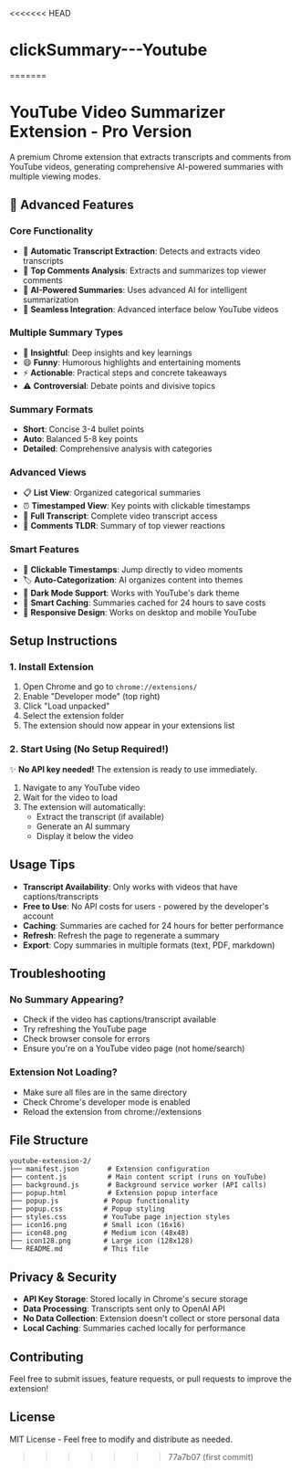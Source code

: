 <<<<<<< HEAD
# clickSummary---Youtube
=======
# YouTube Video Summarizer Extension - Pro Version

A premium Chrome extension that extracts transcripts and comments from YouTube videos, generating comprehensive AI-powered summaries with multiple viewing modes.

## 🚀 Advanced Features

### Core Functionality
- 🎥 **Automatic Transcript Extraction**: Detects and extracts video transcripts
- 💬 **Top Comments Analysis**: Extracts and summarizes top viewer comments
- 🤖 **AI-Powered Summaries**: Uses advanced AI for intelligent summarization
- 🎨 **Seamless Integration**: Advanced interface below YouTube videos

### Multiple Summary Types
- 🧠 **Insightful**: Deep insights and key learnings
- 😄 **Funny**: Humorous highlights and entertaining moments  
- ⚡ **Actionable**: Practical steps and concrete takeaways
- ⚠️ **Controversial**: Debate points and divisive topics

### Summary Formats
- **Short**: Concise 3-4 bullet points
- **Auto**: Balanced 5-8 key points
- **Detailed**: Comprehensive analysis with categories

### Advanced Views
- 📋 **List View**: Organized categorical summaries
- ⏰ **Timestamped View**: Key points with clickable timestamps
- 📄 **Full Transcript**: Complete video transcript access
- 💬 **Comments TLDR**: Summary of top viewer reactions

### Smart Features
- 🎯 **Clickable Timestamps**: Jump directly to video moments
- 🏷️ **Auto-Categorization**: AI organizes content into themes
- 🌙 **Dark Mode Support**: Works with YouTube's dark theme
- 💾 **Smart Caching**: Summaries cached for 24 hours to save costs
- 📱 **Responsive Design**: Works on desktop and mobile YouTube

## Setup Instructions

### 1. Install Extension
1. Open Chrome and go to `chrome://extensions/`
2. Enable "Developer mode" (top right)
3. Click "Load unpacked"
4. Select the extension folder
5. The extension should now appear in your extensions list

### 2. Start Using (No Setup Required!)
✨ **No API key needed!** The extension is ready to use immediately.
1. Navigate to any YouTube video
2. Wait for the video to load
3. The extension will automatically:
   - Extract the transcript (if available)
   - Generate an AI summary
   - Display it below the video

## Usage Tips

- **Transcript Availability**: Only works with videos that have captions/transcripts
- **Free to Use**: No API costs for users - powered by the developer's account
- **Caching**: Summaries are cached for 24 hours for better performance
- **Refresh**: Refresh the page to regenerate a summary
- **Export**: Copy summaries in multiple formats (text, PDF, markdown)

## Troubleshooting

### No Summary Appearing?
- Check if the video has captions/transcript available
- Try refreshing the YouTube page  
- Check browser console for errors
- Ensure you're on a YouTube video page (not home/search)

### Extension Not Loading?
- Make sure all files are in the same directory
- Check Chrome's developer mode is enabled
- Reload the extension from chrome://extensions

## File Structure

```
youtube-extension-2/
├── manifest.json       # Extension configuration
├── content.js          # Main content script (runs on YouTube)
├── background.js       # Background service worker (API calls)
├── popup.html          # Extension popup interface
├── popup.js           # Popup functionality
├── popup.css          # Popup styling
├── styles.css         # YouTube page injection styles
├── icon16.png         # Small icon (16x16)
├── icon48.png         # Medium icon (48x48)
├── icon128.png        # Large icon (128x128)
└── README.md          # This file
```

## Privacy & Security

- **API Key Storage**: Stored locally in Chrome's secure storage
- **Data Processing**: Transcripts sent only to OpenAI API
- **No Data Collection**: Extension doesn't collect or store personal data
- **Local Caching**: Summaries cached locally for performance

## Contributing

Feel free to submit issues, feature requests, or pull requests to improve the extension!

## License

MIT License - Feel free to modify and distribute as needed.
>>>>>>> 77a7b07 (first commit)
